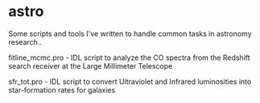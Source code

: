 # astro
Some scripts and tools I've written to handle common tasks in astronomy research..

fitline_mcmc.pro - IDL script to analyze the CO spectra from the Redshift 
search receiver at the Large Millimeter Telescope

sfr_tot.pro - IDL script to convert Ultraviolet and Infrared luminosities into 
star-formation rates for galaxies
